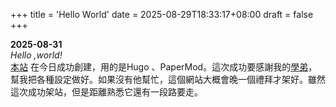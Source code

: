 +++
title = 'Hello World'
date = 2025-08-29T18:33:17+08:00
draft = false
+++


**2025-08-31** <br>
*Hello ,world!* <br>
[本站](windson.cc) 在今日成功創建，用的是Hugo 、PaperMod。這次成功要感謝我的[學弟](iach.cc)，幫我把各種設定做好。如果沒有他幫忙，這個網站大概會晚一個禮拜才架好。雖然這次成功架站，但是距離熟悉它還有一段路要走。
